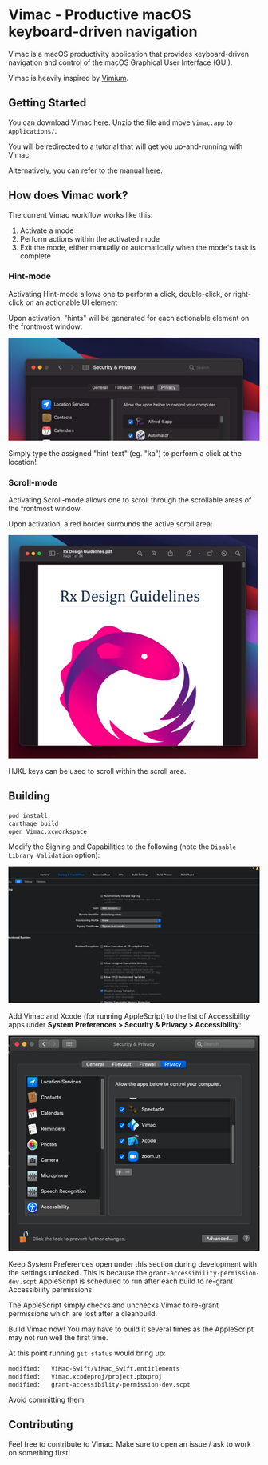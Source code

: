 # Vimac - Productive macOS keyboard-driven navigation

Vimac is a macOS productivity application that provides keyboard-driven navigation and control of the macOS Graphical User Interface (GUI).

Vimac is heavily inspired by [Vimium](https://github.com/philc/vimium/).

## Getting Started

You can download Vimac [here](https://vimacapp.com). Unzip the file and move `Vimac.app` to `Applications/`.

You will be redirected to a tutorial that will get you up-and-running with Vimac.

Alternatively, you can refer to the manual [here](https://vimacapp.com/manual).

## How does Vimac work?

The current Vimac workflow works like this:

1. Activate a mode
2. Perform actions within the activated mode
3. Exit the mode, either manually or automatically when the mode's task is complete

### Hint-mode

Activating Hint-mode allows one to perform a click, double-click, or right-click on an actionable UI element

Upon activation, "hints" will be generated for each actionable element on the frontmost window:

<img src="docs/hint-mode.gif">

Simply type the assigned "hint-text" (eg. "ka") to perform a click at the location!

### Scroll-mode

Activating Scroll-mode allows one to scroll through the scrollable areas of the frontmost window.

Upon activation, a red border surrounds the active scroll area:

<img src="docs/scroll-mode.gif">

HJKL keys can be used to scroll within the scroll area.

## Building

```
pod install
carthage build
open Vimac.xcworkspace
```

Modify the Signing and Capabilities to the following (note the `Disable Library Validation` option):

![](docs/remove_signing.png)

Add Vimac and Xcode (for running AppleScript) to the list of Accessibility apps under **System Preferences > Security & Privacy > Accessibility**:

![](docs/vimac_xcode_accessibility.png)

Keep System Preferences open under this section during development with the settings unlocked. This is because the `grant-accessibility-permission-dev.scpt` AppleScript is scheduled to run after each build to re-grant Accessibility permissions.

The AppleScript simply checks and unchecks Vimac to re-grant permissions which are lost after a cleanbuild.

Build Vimac now! You may have to build it several times as the AppleScript may not run well the first time.

At this point running `git status` would bring up:

```
modified:   ViMac-Swift/ViMac_Swift.entitlements
modified:   Vimac.xcodeproj/project.pbxproj
modified:   grant-accessibility-permission-dev.scpt
```

Avoid committing them.

## Contributing

Feel free to contribute to Vimac. Make sure to open an issue / ask to work on something first!

